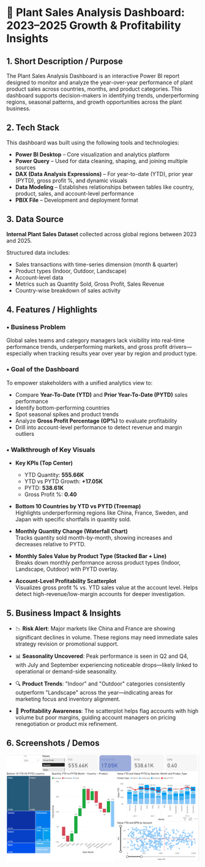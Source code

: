 # 🌿 Plant Sales Analysis Dashboard: 2023–2025 Growth & Profitability Insights

## 1. Short Description / Purpose

The Plant Sales Analysis Dashboard is an interactive Power BI report designed to monitor and analyze the year-over-year performance of plant product sales across countries, months, and product categories. This dashboard supports decision-makers in identifying trends, underperforming regions, seasonal patterns, and growth opportunities across the plant business.

## 2. Tech Stack

This dashboard was built using the following tools and technologies:

- **Power BI Desktop** – Core visualization and analytics platform  
- **Power Query** – Used for data cleaning, shaping, and joining multiple sources  
- **DAX (Data Analysis Expressions)** – For year-to-date (YTD), prior year (PYTD), gross profit %, and dynamic visuals  
- **Data Modeling** – Establishes relationships between tables like country, product, sales, and account-level performance  
- **PBIX File** – Development and deployment format  

## 3. Data Source

**Internal Plant Sales Dataset** collected across global regions between 2023 and 2025.

Structured data includes:

- Sales transactions with time-series dimension (month & quarter)  
- Product types (Indoor, Outdoor, Landscape)  
- Account-level data  
- Metrics such as Quantity Sold, Gross Profit, Sales Revenue  
- Country-wise breakdown of sales activity  

## 4. Features / Highlights

### • Business Problem

Global sales teams and category managers lack visibility into real-time performance trends, underperforming markets, and gross profit drivers—especially when tracking results year over year by region and product type.

### • Goal of the Dashboard

To empower stakeholders with a unified analytics view to:

- Compare **Year-To-Date (YTD)** and **Prior Year-To-Date (PYTD)** sales performance  
- Identify bottom-performing countries  
- Spot seasonal spikes and product trends  
- Analyze **Gross Profit Percentage (GP%)** to evaluate profitability  
- Drill into account-level performance to detect revenue and margin outliers  

### • Walkthrough of Key Visuals

- **Key KPIs (Top Center)**  
  - YTD Quantity: **555.66K**  
  - YTD vs PYTD Growth: **+17.05K**  
  - PYTD: **538.61K**  
  - Gross Profit %: **0.40**

- **Bottom 10 Countries by YTD vs PYTD (Treemap)**  
  Highlights underperforming regions like China, France, Sweden, and Japan with specific shortfalls in quantity sold.

- **Monthly Quantity Change (Waterfall Chart)**  
  Tracks quantity sold month-by-month, showing increases and decreases relative to PYTD.

- **Monthly Sales Value by Product Type (Stacked Bar + Line)**  
  Breaks down monthly performance across product types (Indoor, Landscape, Outdoor) with PYTD overlay.

- **Account-Level Profitability Scatterplot**  
  Visualizes gross profit % vs. YTD sales value at the account level. Helps detect high-revenue/low-margin accounts for deeper investigation.

## 5. Business Impact & Insights

- 📉 **Risk Alert**: Major markets like China and France are showing significant declines in volume. These regions may need immediate sales strategy revision or promotional support.  

- 📊 **Seasonality Uncovered**: Peak performance is seen in Q2 and Q4, with July and September experiencing noticeable drops—likely linked to operational or demand-side seasonality.  

- 🔍 **Product Trends**: "Indoor" and "Outdoor" categories consistently outperform "Landscape" across the year—indicating areas for marketing focus and inventory alignment.  

- 💸 **Profitability Awareness**: The scatterplot helps flag accounts with high volume but poor margins, guiding account managers on pricing renegotiation or product mix refinement.  

## 6. Screenshots / Demos

![Dashboard Screenshot](https://github.com/shashireddyt8/Yearly-Sales-of-Plants/blob/main/Dashboard_Screenshot_Sales%20Analysis.png?raw=true)

